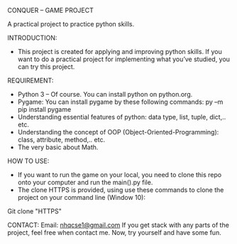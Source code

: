 CONQUER – GAME PROJECT

A practical project to practice python skills.

INTRODUCTION:
-	This project is created for applying and improving python skills. If you want to do a practical project for implementing what you’ve studied, you can try this project.

REQUIREMENT:
-	Python 3 – Of course. You can install python on python.org.
-	Pygame: You can install pygame by these following commands:
py –m pip install pygame
-	Understanding essential features of python: data type, list, tuple, dict,.. etc.
-	Understanding the concept of OOP (Object-Oriented-Programming): class, attribute, method,.. etc.
-	The very basic about Math.

HOW TO USE:
-	If you want to run the game on your local, you need to clone this repo onto your computer and run the main().py file.
-	The clone HTTPS is provided, using use these commands to clone the project on your command line (Window 10):

Git clone "HTTPS"

CONTACT:
Email: nhqcse1@gmail.com
If you get stack with any parts of the project, feel free when contact me. Now, try yourself and have some fun.

